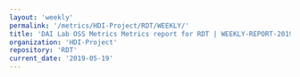 ```yaml
---
layout: 'weekly'
permalink: '/metrics/HDI-Project/RDT/WEEKLY/'
title: 'DAI Lab OSS Metrics Metrics report for RDT | WEEKLY-REPORT-2019-05-19'
organization: 'HDI-Project'
repository: 'RDT'
current_date: '2019-05-19'
---
```

